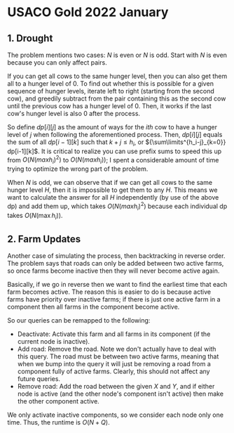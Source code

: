 # USACO Gold 2022 January

## 1. Drought
The problem mentions two cases: $N$ is even or $N$ is odd. Start with $N$ is even because you can only affect pairs.

If you can get all cows to the same hunger level, then you can also get them all to a hunger level of $0$. To find out whether this is possible for a given sequence of hunger levels, iterate left to right (starting from the second cow), and greedily subtract from the pair containing this as the second cow until the previous cow has a hunger level of $0$. Then, it works if the last cow's hunger level is also $0$ after the process. 

So define $dp[i][j]$ as the amount of ways for the $ith$ cow to have a hunger level of $j$ when following the aforementioned process. Then, $dp[i][j]$ equals the sum of all $dp[i-1][k]$ such that $k+j\le{h_i}$, or ${\sum\limits^{h_i-j}_{k=0}} dp[i-1][k]$. It is critical to realize you can use prefix sums to speed this up from $O(N(max h_i)^2)$ to $O(N(max h_i))$; I spent a considerable amount of time trying to optimize the wrong part of the problem.

When $N$ is odd, we can observe that if we can get all cows to the same hunger level $H$, then it is impossible to get them to any $H$. This means we want to calculate the answer for all $H$ independently (by use of the above dp) and add them up, which takes $O(N(max h_i)^2)$ because each individual dp takes $O(N(\max{h_i}))$.

## 2. Farm Updates
Another case of simulating the process, then backtracking in reverse order. The problem says that roads can only be added between two active farms, so once farms become inactive then they will never become active again.

Basically, if we go in reverse then we want to find the earliest time that each farm becomes active. The reason this is easier to do is because active farms have priority over inactive farms; if there is just one active farm in a component then all farms in the component become active.

So our queries can be remapped to the following:
 - Deactivate: Activate this farm and all farms in its component (if the current node is inactive).
 - Add road: Remove the road. Note we don't actually have to deal with this query. The road must be between two active farms, meaning that when we bump into the query it will just be removing a road from a component fully of active farms. Clearly, this should not affect any future queries. 
 - Remove road: Add the road between the given $X$ and $Y$, and if either node is active (and the other node's component isn't active) then make the other component active.

We only activate inactive components, so we consider each node only one time. Thus, the runtime is $O(N+Q)$.